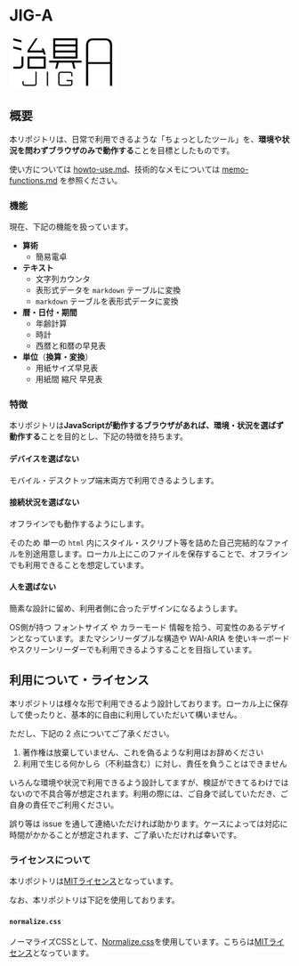 # JIG-A

![本リポジトリのロゴ 「治具A（J I G - A）」](./note/misc/jig-a-logo-2.svg)

## 概要

本リポジトリは、日常で利用できるような「ちょっとしたツール」を、**環境や状況を問わずブラウザのみで動作する**ことを目標としたものです。

使い方については [howto-use.md](./note/howto-use.md)、技術的なメモについては [memo-functions.md](./note/memo-functions.md) を参照ください。

### 機能

現在、下記の機能を扱っています。

- **算術**
  - 簡易電卓
- **テキスト**
  - 文字列カウンタ
  - 表形式データを `markdown` テーブルに変換
  - `markdown` テーブルを表形式データに変換
- **暦・日付・期間**
  - 年齢計算
  - 時計
  - 西暦と和暦の早見表
- **単位**（**換算・変換**）
  - 用紙サイズ早見表
  - 用紙間 縮尺 早見表

### 特徴

本リポジトリは**JavaScriptが動作するブラウザがあれば、環境・状況を選ばず動作する**ことを目的とし、下記の特徴を持ちます。

#### デバイスを選ばない

モバイル・デスクトップ端末両方で利用できるようします。

#### 接続状況を選ばない

オフラインでも動作するようにします。

そのため 単一の `html` 内にスタイル・スクリプト等を詰めた自己完結的なファイルを別途用意します。ローカル上にこのファイルを保存することで、オフラインでも利用できることを想定しています。

#### 人を選ばない

簡素な設計に留め、利用者側に合ったデザインになるようします。

OS側が持つ フォントサイズ や カラーモード 情報を拾う、可変性のあるデザインとなっています。またマシンリーダブルな構造や WAI-ARIA を使いキーボードやスクリーンリーダーでも利用できるようすることを目指しています。

## 利用について・ライセンス

本リポジトリは様々な形で利用できるよう設計しております。ローカル上に保存して使ったりと、基本的に自由に利用していただいて構いません。

ただし、下記の 2 点についてご了承ください。

1. 著作権は放棄していません、これを偽るような利用はお辞めください
2. 利用で生じる何かしら（不利益含む）に対し、責任を負うことはできません

いろんな環境や状況で利用できるよう設計してますが、検証ができてるわけではないので不具合等が想定されます。利用の際には、ご自身で試していただき、ご自身の責任でご利用ください。

誤り等は issue を通して連絡いただければ助かります。ケースによっては対応に時間がかかることが想定されます、ご了承いただければ幸いです。

### ライセンスについて

本リポジトリは[MITライセンス](./LICENSE)となっています。

なお、本リポジトリは下記を使用しております。

#### `normalize.css`

ノーマライズCSSとして、[Normalize.css](https://necolas.github.io/normalize.css/)を使用しています。こちらは[MITライセンス](https://github.com/necolas/normalize.css/blob/master/LICENSE.md)となっています。
